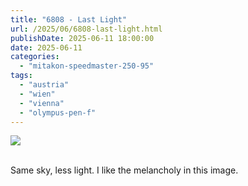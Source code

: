 ```yaml
---
title: "6808 - Last Light"
url: /2025/06/6808-last-light.html
publishDate: 2025-06-11 18:00:00
date: 2025-06-11
categories:
  - "mitakon-speedmaster-250-95"
tags:
  - "austria"
  - "wien"
  - "vienna"
  - "olympus-pen-f"
---
```

<div class="container">
<div class="center"><a target="_blank" href="https://d25zfm9zpd7gm5.cloudfront.net/1200x1200/2020/20201122_150117_lr.jpg"><img class="webfeedsFeaturedVisual" src="https://d25zfm9zpd7gm5.cloudfront.net/0600x0600/2020/20201122_150117_lr.jpg" /></a></div>
</div>
<br />

Same sky, less light. I like the melancholy in this image.
